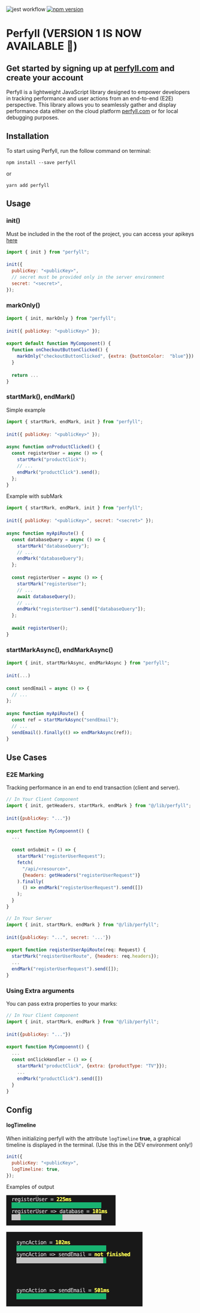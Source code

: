 ![jest workflow](https://github.com/claudivanfilho/perfyll-js/actions/workflows/tests.yaml/badge.svg)
[![npm version](https://img.shields.io/npm/v/perfyll.svg?color=green)](https://www.npmjs.com/package/perfyll)

# Perfyll (VERSION 1 IS NOW AVAILABLE 🎉)

## Get started by signing up at [perfyll.com](https://perfyll.com) and create your account

Perfyll is a lightweight JavaScript library designed to empower developers in tracking performance and user actions from an end-to-end (E2E) perspective. This library allows you to seamlessly gather and display performance data either on the cloud platform [perfyll.com](https://perfyll.com) or for local debugging purposes.

## Installation

To start using Perfyll, run the follow command on terminal:

```shell
npm install --save perfyll
```

or

```shell
yarn add perfyll
```

## Usage

### init()

Must be included in the the root of the project, you can access your apikeys [here](https://perfyll.com/api-keys)

```javascript
import { init } from "perfyll";

init({
  publicKey: "<publicKey>",
  // secret must be provided only in the server environment
  secret: "<secret>",
});
```

### markOnly()

```javascript
import { init, markOnly } from "perfyll";

init({ publicKey: "<publicKey>" });

export default function MyComponent() {
  function onCheckoutButtonClicked() {
    markOnly("checkoutButtonClicked", {extra: {buttonColor:  "blue"}}).send()
  }

  return ...
}
```

### startMark(), endMark()

Simple example

```javascript
import { startMark, endMark, init } from "perfyll";

init({ publicKey: "<publicKey>" });

async function onProductClicked() {
  const registerUser = async () => {
    startMark("productClick");
    // ...
    endMark("productClick").send();
  };
}
```

Example with subMark

```javascript
import { startMark, endMark, init } from "perfyll";

init({ publicKey: "<publicKey>", secret: "<secret>" });

async function myApiRoute() {
  const databaseQuery = async () => {
    startMark("databaseQuery");
    // ...
    endMark("databaseQuery");
  };

  const registerUser = async () => {
    startMark("registerUser");
    // ...
    await databaseQuery();
    // ...
    endMark("registerUser").send(["databaseQuery"]);
  };

  await registerUser();
}
```

### startMarkAsync(), endMarkAsync()

```javascript
import { init, startMarkAsync, endMarkAsync } from "perfyll";

init(...)

const sendEmail = async () => {
  // ...
};

async function myApiRoute() {
  const ref = startMarkAsync("sendEmail");
  // ...
  sendEmail().finally(() => endMarkAsync(ref));
}
```

## Use Cases

### E2E Marking

Tracking performance in an end to end transaction (client and server).

```javascript
// In Your Client Component
import { init, getHeaders, startMark, endMark } from "@/lib/perfyll";

init({publicKey: "..."})

export function MyCompoennt() {
  ...

  const onSubmit = () => {
    startMark("registerUserRequest");
    fetch(
      "/api/<resource>",
      {headers: getHeaders("registerUserRequest")}
    ).finally(
      () => endMark("registerUserRequest").send([])
    );
  }
}
```

```javascript
// In Your Server
import { init, startMark, endMark } from "@/lib/perfyll";

init({publicKey: "...", secret: '...'})

export function reqisterUserApiRoute(req: Request) {
  startMark("reqisterUserRoute", {headers: req.headers});
  ...
  endMark("registerUserRequest").send([]);
}
```

### Using Extra arguments

You can pass extra properties to your marks:

```javascript
// In Your Client Component
import { init, startMark, endMark } from "@/lib/perfyll";

init({publicKey: "..."})

export function MyCompoennt() {
  ...
  const onClickHandler = () => {
    startMark("productClick", {extra: {productType: "TV"}});
    ...
    endMark("productClick").send([])
  }
}
```

## Config

#### logTimeline

When initializing perfyll with the attribute `logTimeline` **true**, a graphical timeline is displayed in the terminal. (Use this in the DEV environment only!)

```javascript
init({
  publicKey: "<publicKey>",
  logTimeline: true,
});
```

Examples of output

![console result](https://github.com/claudivanfilho/perfyll-js/raw/main/images/console.png)

![console2 result](https://github.com/claudivanfilho/perfyll-js/raw/main/images/console2.png)
